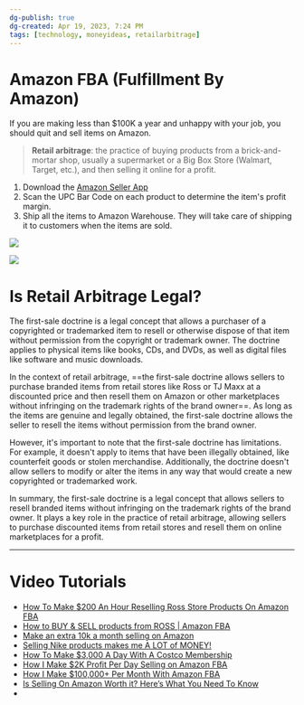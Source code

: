 ```yaml
---
dg-publish: true
dg-created: Apr 19, 2023, 7:24 PM
tags: [technology, moneyideas, retailarbitrage]
---
```


# Amazon FBA (Fulfillment By Amazon)
If you are making less than $100K a year and unhappy with your job, you should quit and sell items on Amazon.


> **Retail arbitrage**: the practice of buying products from a brick-and-mortar shop, usually a supermarket or a Big Box Store (Walmart, Target, etc.), and then selling it online for a profit.

1. Download the [Amazon Seller App](https://sell.amazon.com/tools/amazon-seller-app)
2. Scan the UPC Bar Code on each product to determine the item's profit margin.
3. Ship all the items to Amazon Warehouse. They will take care of shipping it to customers when the items are sold.

![](https://www.repricerexpress.com/wp-content/uploads/2020/02/how-amazon-fba-works.png)

![](https://thesellingfamily.com/wp-content/uploads/2016/06/How-To-Add-Your-Purchase-Price-To-The-Amazon-Seller-App.jpg)

# Is Retail Arbitrage Legal?

The first-sale doctrine is a legal concept that allows a purchaser of a copyrighted or trademarked item to resell or otherwise dispose of that item without permission from the copyright or trademark owner. The doctrine applies to physical items like books, CDs, and DVDs, as well as digital files like software and music downloads.

In the context of retail arbitrage, ==the first-sale doctrine allows sellers to purchase branded items from retail stores like Ross or TJ Maxx at a discounted price and then resell them on Amazon or other marketplaces without infringing on the trademark rights of the brand owner==. As long as the items are genuine and legally obtained, the first-sale doctrine allows the seller to resell the items without permission from the brand owner.

However, it's important to note that the first-sale doctrine has limitations. For example, it doesn't apply to items that have been illegally obtained, like counterfeit goods or stolen merchandise. Additionally, the doctrine doesn't allow sellers to modify or alter the items in any way that would create a new copyrighted or trademarked work.

In summary, the first-sale doctrine is a legal concept that allows sellers to resell branded items without infringing on the trademark rights of the brand owner. It plays a key role in the practice of retail arbitrage, allowing sellers to purchase discounted items from retail stores and resell them on online marketplaces for a profit.

---
# Video Tutorials

- [How To Make $200 An Hour Reselling Ross Store Products On Amazon FBA](https://youtu.be/mT8nBk-Wga0)
- [How to BUY & SELL products from ROSS | Amazon FBA](https://youtu.be/qnsYPDacKFQ)
- [Make an extra 10k a month selling on Amazon](https://youtube.com/shorts/gHi8C0YFFbQ?feature=share)
- [Selling Nike products makes me A LOT of MONEY!](https://youtube.com/shorts/GdDcje5mcPA?feature=share)
- [How To Make $3,000 A Day With A Costco Membership](https://youtube.com/shorts/L0cgazNWLs0?feature=share)
- [How I Make $2K Profit Per Day Selling on Amazon FBA](https://youtube.com/shorts/ryczSdC_btQ?feature=share)
- [How I Make $100,000+ Per Month With Amazon FBA](https://youtu.be/o1UsQhLkLc0)
- [Is Selling On Amazon Worth it? Here’s What You Need To Know](https://mywifequitherjob.com/is-selling-on-amazon-worth-it/)
- 